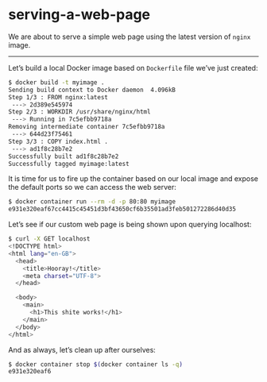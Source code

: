 # serving-a-web-page

We are about to serve a simple web page using the latest version of
`nginx` image.

---

Let’s build a local Docker image based on `Dockerfile` file we’ve just
created:

```sh
$ docker build -t myimage .
Sending build context to Docker daemon  4.096kB
Step 1/3 : FROM nginx:latest
 ---> 2d389e545974
Step 2/3 : WORKDIR /usr/share/nginx/html
 ---> Running in 7c5efbb9718a
Removing intermediate container 7c5efbb9718a
 ---> 644d23f75461
Step 3/3 : COPY index.html .
 ---> ad1f8c28b7e2
Successfully built ad1f8c28b7e2
Successfully tagged myimage:latest
```

It is time for us to fire up the container based on our local image and
expose the default ports so we can access the web server:

```sh
$ docker container run --rm -d -p 80:80 myimage
e931e320eaf67cc4415c45451d3bf43650cf6b35501ad3feb501272286d40d35
```

Let’s see if our custom web page is being shown upon querying localhost:

```sh
$ curl -X GET localhost
<!DOCTYPE html>
<html lang="en-GB">
  <head>
    <title>Hooray!</title>
    <meta charset="UTF-8">
  </head>

  <body>
    <main>
      <h1>This shite works!</h1>
    </main>
  </body>
</html>
```

And as always, let’s clean up after ourselves:

```sh
$ docker container stop $(docker container ls -q)
e931e320eaf6
```

